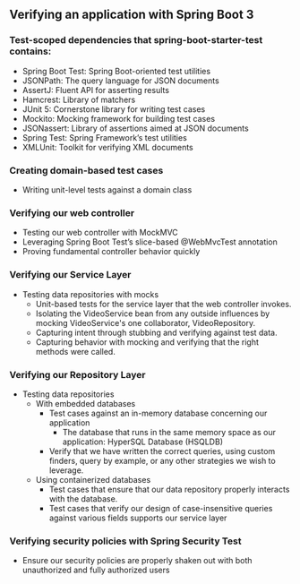 ## Verifying an application with Spring Boot 3

### Test-scoped dependencies that spring-boot-starter-test contains:
- Spring Boot Test: Spring Boot-oriented test utilities
- JSONPath: The query language for JSON documents
- AssertJ: Fluent API for asserting results
- Hamcrest: Library of matchers
- JUnit 5: Cornerstone library for writing test cases
- Mockito: Mocking framework for building test cases
- JSONassert: Library of assertions aimed at JSON documents
- Spring Test: Spring Framework’s test utilities
- XMLUnit: Toolkit for verifying XML documents


### Creating domain-based test cases
- Writing unit-level tests against a domain class

### Verifying our web controller
- Testing our web controller with MockMVC
- Leveraging Spring Boot Test’s slice-based @WebMvcTest annotation
- Proving fundamental controller behavior quickly

### Verifying our Service Layer
- Testing data repositories with mocks
  - Unit-based tests for the service layer that the web controller invokes.
  - Isolating the VideoService bean from any outside influences by mocking VideoService's one collaborator, VideoRepository.
  - Capturing intent through stubbing and verifying against test data.
  - Capturing behavior with mocking and verifying that the right methods were called.

### Verifying our Repository Layer
- Testing data repositories
  - With embedded databases
    - Test cases against an in-memory database concerning our application
      - The database that runs in the same memory space as our application: HyperSQL Database (HSQLDB)
    - Verify that we have written the correct queries, using custom finders, query by example, or any other strategies we wish to leverage.
  - Using containerized databases
    - Test cases that ensure that our data repository properly interacts with the database.
    - Test cases that verify our design of case-insensitive queries against various fields supports our service layer
### Verifying security policies with Spring Security Test
- Ensure our security policies are properly shaken out with both unauthorized and fully authorized users
